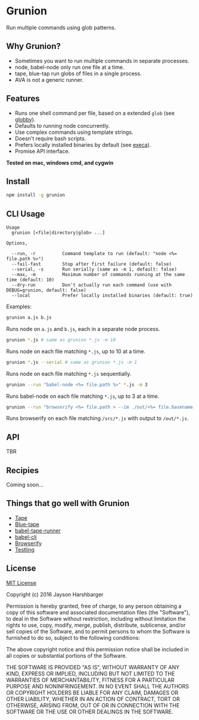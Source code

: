 # Grunion

Run multiple commands using glob patterns.

## Why Grunion?

* Sometimes you want to run multiple commands in separate processes.
* node, babel-node only run one file at a time.
* tape, blue-tap run globs of files in a single process.
* AVA is not a generic runner.

## Features

* Runs one shell command per file, based on a extended `glob` (see [globby](https://github.com/sindresorhus/globby#globbing-patterns)).
* Defaults to running node concurrently.
* Use complex commands using template strings.
* Doesn't require bash scripts.
* Prefers locally installed binaries by default (see [execa](https://github.com/sindresorhus/execa#preferlocal)).
* Promise API interface.

**Tested on mac, windows cmd, and cygwin**

## Install

```sh
npm install -g grunion
```

## CLI Usage

```
Usage
  grunion [<file|directory|glob> ...]

Options,

  --run, -r          Command template to run (default: "node <%= file.path %>")
  --fail-fast        Stop after first failure (default: false)
  --serial, -s       Run serially (same as -m 1, default: false)
  --max, -m          Maximum number of commands running at the same time (default: 10)
  --dry-run          Don't actually run each command (use with DEBUG=grunion, default: false)
  --local            Prefer locally installed binaries (default: true)
```

Examples:

```sh
grunion a.js b.js
```

Runs node on `a.js` and `b.js`, each in a separate node process.

```sh
grunion *.js # same as grunion *.js -m 10
```

Runs node on each file matching `*.js`, up to 10 at a time.

```sh
grunion *.js --serial # same as grunion *.js -m 1
```

Runs node on each file matching `*.js` sequentially.

```sh
grunion --run "babel-node <%= file.path %>" *.js -m 3
```

Runs babel-node on each file matching `*.js`, up to 3 at a time.

```sh
grunion --run "browserify <%= file.path > --im ./out/<%= file.basename >" ./src/*.js
```

Runs browserify on each file matching `/src/*.js` with output to `/out/*.js`.

## API

TBR

## Recipies

Coming soon...

## Things that go well with Grunion

- [Tape](https://github.com/substack/tape)
- [Blue-tape](https://www.npmjs.com/package/blue-tape)
- [babel-tape-runner](https://github.com/wavded/babel-tape-runner)
- [babel-cli](https://github.com/babel/babel/tree/master/packages)
- [Browserify](https://github.com/substack/node-browserify)
- [Testling](https://github.com/substack/testling)

## License

[MIT License](http://en.wikipedia.org/wiki/MIT_License)

Copyright (c) 2016 Jayson Harshbarger

Permission is hereby granted, free of charge, to any person obtaining a copy of this software and associated documentation files (the "Software"), to deal in the Software without restriction, including without limitation the rights to use, copy, modify, merge, publish, distribute, sublicense, and/or sell copies of the Software, and to permit persons to whom the Software is furnished to do so, subject to the following conditions:

The above copyright notice and this permission notice shall be included in all copies or substantial portions of the Software.

THE SOFTWARE IS PROVIDED "AS IS", WITHOUT WARRANTY OF ANY KIND, EXPRESS OR IMPLIED, INCLUDING BUT NOT LIMITED TO THE WARRANTIES OF MERCHANTABILITY, FITNESS FOR A PARTICULAR PURPOSE AND NONINFRINGEMENT. IN NO EVENT SHALL THE AUTHORS OR COPYRIGHT HOLDERS BE LIABLE FOR ANY CLAIM, DAMAGES OR OTHER LIABILITY, WHETHER IN AN ACTION OF CONTRACT, TORT OR OTHERWISE, ARISING FROM, OUT OF OR IN CONNECTION WITH THE SOFTWARE OR THE USE OR OTHER DEALINGS IN THE SOFTWARE.
